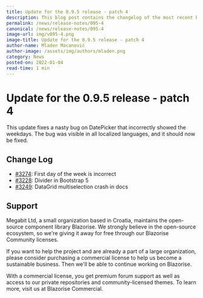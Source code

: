 ```yaml
---
title: Update for the 0.9.5 release - patch 4
description: This blog post contains the changelog of the most recent bug fixes included in the Blazorise v0.9.5.4 release.
permalink: /news/release-notes/095-4
canonical: /news/release-notes/095-4
image-url: img/v095-4.png
image-title: Update for the 0.9.5 release - patch 4
author-name: Mladen Macanović
author-image: /assets/img/authors/mladen.png
category: News
posted-on: 2022-01-04
read-time: 1 min
---
```


# Update for the 0.9.5 release - patch 4

This update fixes a nasty bug on DatePicker that incorrectly showed the weekdays. The bug was visible in all localized languages, and it should now be fixed.

## Change Log

- [#3274](https://github.com/Megabit/Blazorise/issues/3274): First day of the week is incorrect
- [#3228](https://github.com/Megabit/Blazorise/issues/3228): Divider in Bootstrap 5
- [#3249](https://github.com/Megabit/Blazorise/issues/3249): DataGrid multiselection crash in docs

## Support

Megabit Ltd, a small organization based in Croatia, maintains the open-source component library Blazorise. We strongly believe in the open-source ecosystem, so we're giving it away for free through our Blazorise Community licenses.

If you want to help the project and are already a part of a large organization, please consider purchasing a commercial license to help us become a sustainable business. Then we'll be able to continue working on Blazorise.

With a commercial license, you get premium forum support as well as access to our private repositories and community-licensed themes. To learn more, visit us at Blazorise Commercial.
